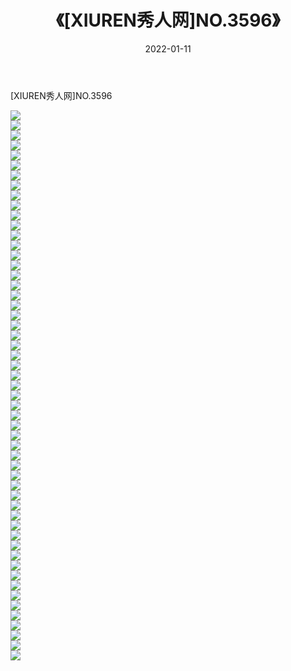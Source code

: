 ﻿---
layout: post
title:  《[XIUREN秀人网]NO.3596》
date:   2022-01-11
img: http://img.660000.xyz/Sharelink/秀人网/秀人网第04部分/[XIUREN秀人网]NO.3596/000.jpg
categories: [美女, 清纯, 唯美]
---

[XIUREN秀人网]NO.3596

 ![](http://img.660000.xyz/Sharelink/秀人网/秀人网第04部分/[XIUREN秀人网]NO.3596/001.jpg) <br>![](http://img.660000.xyz/Sharelink/秀人网/秀人网第04部分/[XIUREN秀人网]NO.3596/002.jpg) <br>![](http://img.660000.xyz/Sharelink/秀人网/秀人网第04部分/[XIUREN秀人网]NO.3596/003.jpg) <br>![](http://img.660000.xyz/Sharelink/秀人网/秀人网第04部分/[XIUREN秀人网]NO.3596/004.jpg) <br>![](http://img.660000.xyz/Sharelink/秀人网/秀人网第04部分/[XIUREN秀人网]NO.3596/005.jpg) <br>![](http://img.660000.xyz/Sharelink/秀人网/秀人网第04部分/[XIUREN秀人网]NO.3596/006.jpg) <br>![](http://img.660000.xyz/Sharelink/秀人网/秀人网第04部分/[XIUREN秀人网]NO.3596/007.jpg) <br>![](http://img.660000.xyz/Sharelink/秀人网/秀人网第04部分/[XIUREN秀人网]NO.3596/008.jpg) <br>![](http://img.660000.xyz/Sharelink/秀人网/秀人网第04部分/[XIUREN秀人网]NO.3596/009.jpg) <br>![](http://img.660000.xyz/Sharelink/秀人网/秀人网第04部分/[XIUREN秀人网]NO.3596/010.jpg) <br>![](http://img.660000.xyz/Sharelink/秀人网/秀人网第04部分/[XIUREN秀人网]NO.3596/011.jpg) <br>![](http://img.660000.xyz/Sharelink/秀人网/秀人网第04部分/[XIUREN秀人网]NO.3596/012.jpg) <br>![](http://img.660000.xyz/Sharelink/秀人网/秀人网第04部分/[XIUREN秀人网]NO.3596/013.jpg) <br>![](http://img.660000.xyz/Sharelink/秀人网/秀人网第04部分/[XIUREN秀人网]NO.3596/014.jpg) <br>![](http://img.660000.xyz/Sharelink/秀人网/秀人网第04部分/[XIUREN秀人网]NO.3596/015.jpg) <br>![](http://img.660000.xyz/Sharelink/秀人网/秀人网第04部分/[XIUREN秀人网]NO.3596/016.jpg) <br>![](http://img.660000.xyz/Sharelink/秀人网/秀人网第04部分/[XIUREN秀人网]NO.3596/017.jpg) <br>![](http://img.660000.xyz/Sharelink/秀人网/秀人网第04部分/[XIUREN秀人网]NO.3596/018.jpg) <br>![](http://img.660000.xyz/Sharelink/秀人网/秀人网第04部分/[XIUREN秀人网]NO.3596/019.jpg) <br>![](http://img.660000.xyz/Sharelink/秀人网/秀人网第04部分/[XIUREN秀人网]NO.3596/020.jpg) <br>![](http://img.660000.xyz/Sharelink/秀人网/秀人网第04部分/[XIUREN秀人网]NO.3596/021.jpg) <br>![](http://img.660000.xyz/Sharelink/秀人网/秀人网第04部分/[XIUREN秀人网]NO.3596/022.jpg) <br>![](http://img.660000.xyz/Sharelink/秀人网/秀人网第04部分/[XIUREN秀人网]NO.3596/023.jpg) <br>![](http://img.660000.xyz/Sharelink/秀人网/秀人网第04部分/[XIUREN秀人网]NO.3596/024.jpg) <br>![](http://img.660000.xyz/Sharelink/秀人网/秀人网第04部分/[XIUREN秀人网]NO.3596/025.jpg) <br>![](http://img.660000.xyz/Sharelink/秀人网/秀人网第04部分/[XIUREN秀人网]NO.3596/026.jpg) <br>![](http://img.660000.xyz/Sharelink/秀人网/秀人网第04部分/[XIUREN秀人网]NO.3596/027.jpg) <br>![](http://img.660000.xyz/Sharelink/秀人网/秀人网第04部分/[XIUREN秀人网]NO.3596/028.jpg) <br>![](http://img.660000.xyz/Sharelink/秀人网/秀人网第04部分/[XIUREN秀人网]NO.3596/029.jpg) <br>![](http://img.660000.xyz/Sharelink/秀人网/秀人网第04部分/[XIUREN秀人网]NO.3596/030.jpg) <br>![](http://img.660000.xyz/Sharelink/秀人网/秀人网第04部分/[XIUREN秀人网]NO.3596/031.jpg) <br>![](http://img.660000.xyz/Sharelink/秀人网/秀人网第04部分/[XIUREN秀人网]NO.3596/032.jpg) <br>![](http://img.660000.xyz/Sharelink/秀人网/秀人网第04部分/[XIUREN秀人网]NO.3596/033.jpg) <br>![](http://img.660000.xyz/Sharelink/秀人网/秀人网第04部分/[XIUREN秀人网]NO.3596/034.jpg) <br>![](http://img.660000.xyz/Sharelink/秀人网/秀人网第04部分/[XIUREN秀人网]NO.3596/035.jpg) <br>![](http://img.660000.xyz/Sharelink/秀人网/秀人网第04部分/[XIUREN秀人网]NO.3596/036.jpg) <br>![](http://img.660000.xyz/Sharelink/秀人网/秀人网第04部分/[XIUREN秀人网]NO.3596/037.jpg) <br>![](http://img.660000.xyz/Sharelink/秀人网/秀人网第04部分/[XIUREN秀人网]NO.3596/038.jpg) <br>![](http://img.660000.xyz/Sharelink/秀人网/秀人网第04部分/[XIUREN秀人网]NO.3596/039.jpg) <br>![](http://img.660000.xyz/Sharelink/秀人网/秀人网第04部分/[XIUREN秀人网]NO.3596/040.jpg) <br>![](http://img.660000.xyz/Sharelink/秀人网/秀人网第04部分/[XIUREN秀人网]NO.3596/041.jpg) <br>![](http://img.660000.xyz/Sharelink/秀人网/秀人网第04部分/[XIUREN秀人网]NO.3596/042.jpg) <br>![](http://img.660000.xyz/Sharelink/秀人网/秀人网第04部分/[XIUREN秀人网]NO.3596/043.jpg) <br>![](http://img.660000.xyz/Sharelink/秀人网/秀人网第04部分/[XIUREN秀人网]NO.3596/044.jpg) <br>![](http://img.660000.xyz/Sharelink/秀人网/秀人网第04部分/[XIUREN秀人网]NO.3596/045.jpg) <br>![](http://img.660000.xyz/Sharelink/秀人网/秀人网第04部分/[XIUREN秀人网]NO.3596/046.jpg) <br>![](http://img.660000.xyz/Sharelink/秀人网/秀人网第04部分/[XIUREN秀人网]NO.3596/047.jpg) <br>![](http://img.660000.xyz/Sharelink/秀人网/秀人网第04部分/[XIUREN秀人网]NO.3596/048.jpg) <br>![](http://img.660000.xyz/Sharelink/秀人网/秀人网第04部分/[XIUREN秀人网]NO.3596/049.jpg) <br>![](http://img.660000.xyz/Sharelink/秀人网/秀人网第04部分/[XIUREN秀人网]NO.3596/050.jpg) <br>![](http://img.660000.xyz/Sharelink/秀人网/秀人网第04部分/[XIUREN秀人网]NO.3596/051.jpg) <br>![](http://img.660000.xyz/Sharelink/秀人网/秀人网第04部分/[XIUREN秀人网]NO.3596/052.jpg) <br>![](http://img.660000.xyz/Sharelink/秀人网/秀人网第04部分/[XIUREN秀人网]NO.3596/053.jpg) <br>![](http://img.660000.xyz/Sharelink/秀人网/秀人网第04部分/[XIUREN秀人网]NO.3596/054.jpg) <br>![](http://img.660000.xyz/Sharelink/秀人网/秀人网第04部分/[XIUREN秀人网]NO.3596/055.jpg) <br>